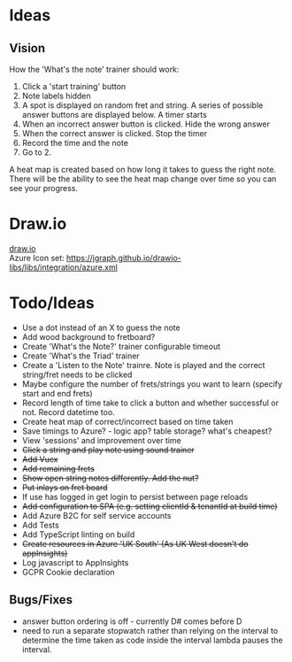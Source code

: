 # Ideas

## Vision
How the 'What's the note' trainer should work:
1. Click a 'start training' button
2. Note labels hidden
3. A spot is displayed on random fret and string. A series of possible answer buttons are displayed below. A timer starts
5. When an incorrect answer button is clicked. Hide the wrong answer
6. When the correct answer is clicked. Stop the timer
7. Record the time and the note
8. Go to 2.

A heat map is created based on how long it takes to guess the right note.  There will be the ability to see the heat map change over time so you can see your progress.

# Draw.io  
[draw.io](https://www.draw.io/?splash=0&clibs=Uhttps%3A%2F%2Fjgraph.github.io%2Fdrawio-libs%2Flibs%2Fintegration%2Fazure.xml)  
Azure Icon set: https://jgraph.github.io/drawio-libs/libs/integration/azure.xml

# Todo/Ideas

- Use a dot instead of an X to guess the note
- Add wood background to fretboard?
- Create 'What's the Note?' trainer configurable timeout
- Create 'What's the Triad' trainer
- Create a 'Listen to the Note' trainre.  Note is played and the correct string/fret needs to be clicked
- Maybe configure the number of frets/strings you want to learn (specify start and end frets)
- Record length of time take to click a button and whether successful or not. Record datetime too.
- Create heat map of correct/incorrect based on time taken
- Save timings to Azure? - logic app? table storage? what's cheapest?
- View 'sessions' and improvement over time
- ~~Click a string and play note using sound trainer~~
- ~~Add Vuex~~
- ~~Add remaining frets~~
- ~~Show open string notes differently. Add the nut?~~
- ~~Put inlays on fret board~~
- If use has logged in get login to persist between page reloads
- ~~Add configuration to SPA (e.g. setting clientId & tenantId at build time)~~
- Add Azure B2C for self service accounts
- Add Tests
- Add TypeScript linting on build
- ~~Create resources in Azure 'UK South' (As UK West doesn't do appInsights)~~
- Log javascript to AppInsights
- GCPR Cookie declaration

## Bugs/Fixes
- answer button ordering is off - currently D# comes before D
- need to run a separate stopwatch rather than relying on the interval to determine the time taken as code inside the interval lambda pauses the interval.